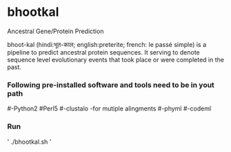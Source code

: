 # bhootkal
Ancestral Gene/Protein Prediction

bhoot-kal (hindi:भूत-काल; english:preterite; french: le passé simple) is a pipeline to predict ancestral protein sequences. It serving to denote sequence level evolutionary events that took place or were completed in the past.

### Following pre-installed software and tools need to be in yout path
#-Python2 #Perl5
#-clustalo -for mutiple alingments 
#-phyml
#-codeml

### Run
  ' ./bhootkal.sh '

